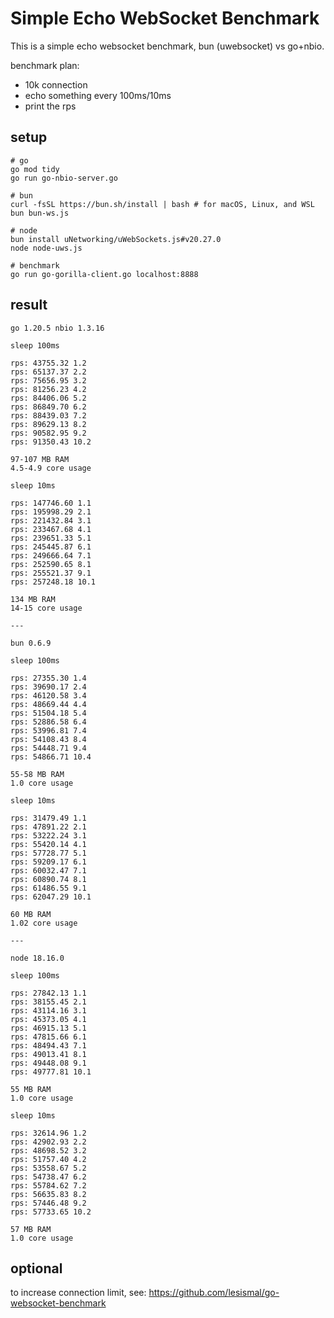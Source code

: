 
# Simple Echo WebSocket Benchmark

This is a simple echo websocket benchmark, bun (uwebsocket) vs go+nbio. 

benchmark plan:
- 10k connection
- echo something every 100ms/10ms
- print the rps

## setup

```
# go
go mod tidy
go run go-nbio-server.go

# bun
curl -fsSL https://bun.sh/install | bash # for macOS, Linux, and WSL
bun bun-ws.js

# node
bun install uNetworking/uWebSockets.js#v20.27.0
node node-uws.js

# benchmark
go run go-gorilla-client.go localhost:8888
```

## result

```
go 1.20.5 nbio 1.3.16

sleep 100ms

rps: 43755.32 1.2
rps: 65137.37 2.2
rps: 75656.95 3.2
rps: 81256.23 4.2
rps: 84406.06 5.2
rps: 86849.70 6.2
rps: 88439.03 7.2
rps: 89629.13 8.2
rps: 90582.95 9.2
rps: 91350.43 10.2

97-107 MB RAM
4.5-4.9 core usage

sleep 10ms

rps: 147746.60 1.1
rps: 195998.29 2.1
rps: 221432.84 3.1
rps: 233467.68 4.1
rps: 239651.33 5.1
rps: 245445.87 6.1
rps: 249666.64 7.1
rps: 252590.65 8.1
rps: 255521.37 9.1
rps: 257248.18 10.1

134 MB RAM
14-15 core usage

---

bun 0.6.9

sleep 100ms

rps: 27355.30 1.4
rps: 39690.17 2.4
rps: 46120.58 3.4
rps: 48669.44 4.4
rps: 51504.18 5.4
rps: 52886.58 6.4
rps: 53996.81 7.4
rps: 54108.43 8.4
rps: 54448.71 9.4
rps: 54866.71 10.4

55-58 MB RAM
1.0 core usage

sleep 10ms

rps: 31479.49 1.1
rps: 47891.22 2.1
rps: 53222.24 3.1
rps: 55420.14 4.1
rps: 57728.77 5.1
rps: 59209.17 6.1
rps: 60032.47 7.1
rps: 60890.74 8.1
rps: 61486.55 9.1
rps: 62047.29 10.1

60 MB RAM
1.02 core usage

---

node 18.16.0

sleep 100ms

rps: 27842.13 1.1
rps: 38155.45 2.1
rps: 43114.16 3.1
rps: 45373.05 4.1
rps: 46915.13 5.1
rps: 47815.66 6.1
rps: 48494.43 7.1
rps: 49013.41 8.1
rps: 49448.08 9.1
rps: 49777.81 10.1

55 MB RAM
1.0 core usage

sleep 10ms

rps: 32614.96 1.2
rps: 42902.93 2.2
rps: 48698.52 3.2
rps: 51757.40 4.2
rps: 53558.67 5.2
rps: 54738.47 6.2
rps: 55784.62 7.2
rps: 56635.83 8.2
rps: 57446.48 9.2
rps: 57733.65 10.2

57 MB RAM
1.0 core usage
```



## optional

to increase connection limit, see: https://github.com/lesismal/go-websocket-benchmark
